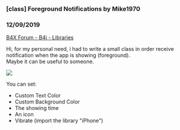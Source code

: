### [class] Foreground Notifications by Mike1970
### 12/09/2019
[B4X Forum - B4i - Libraries](https://www.b4x.com/android/forum/threads/112040/)

Hi, for my personal need, i had to write a small class in order receive notification when the app is showing (foreground).  
Maybe it can be useful to someone.  
  
![](https://www.b4x.com/android/forum/attachments/86195)  
  
You can set:  

- Custom Text Color
- Custom Background Color
- The showing time
- An icon
- Vibrate (import the library "iPhone")